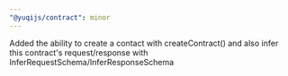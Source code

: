 ```yaml
---
"@yuqijs/contract": minor
---
```


Added the ability to create a contact with createContract() and also infer this contract's request/response with InferRequestSchema/InferResponseSchema
